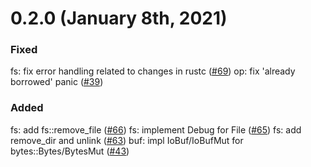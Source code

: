 # 0.2.0 (January 8th, 2021)

### Fixed
fs: fix error handling related to changes in rustc ([#69])
op: fix 'already borrowed' panic ([#39])

### Added
fs: add fs::remove_file ([#66])
fs: implement Debug for File ([#65])
fs: add remove_dir and unlink ([#63])
buf: impl IoBuf/IoBufMut for bytes::Bytes/BytesMut ([#43])

[#69]: https://github.com/tokio-rs/tokio-uring/pull/69
[#66]: https://github.com/tokio-rs/tokio-uring/pull/66
[#65]: https://github.com/tokio-rs/tokio-uring/pull/65
[#63]: https://github.com/tokio-rs/tokio-uring/pull/63
[#39]: https://github.com/tokio-rs/tokio-uring/pull/39
[#43]: https://github.com/tokio-rs/tokio-uring/pull/43